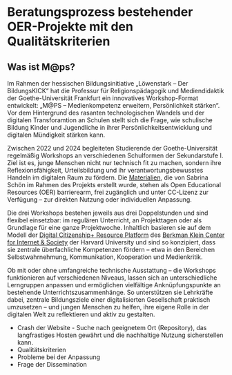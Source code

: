 # Beratungsprozess bestehender OER-Projekte mit den Qualitätskriterien

## Was ist M@ps?

Im Rahmen der hessischen Bildungsinitiative „Löwenstark – Der BildungsKICK“ hat die Professur für Religionspädagogik und Mediendidaktik der Goethe-Universität Frankfurt ein innovatives Workshop-Format entwickelt: „M@PS – Medienkompetenz erweitern, Persönlichkeit stärken“. Vor dem Hintergrund des rasanten technologischen Wandels und der digitalen Transforamtion an Schulen stellt sich die Frage, wie  schulische Bildung Kinder und Jugendliche in ihrer Persönlichkeitsentwicklung und digitalen Mündigkeit stärken kann.

Zwischen 2022 und 2024 begleiteten Studierende der Goethe-Universität regelmäßig Workshops an verschiedenen Schulformen der Sekundarstufe I. Ziel ist es, junge Menschen nicht nur technisch fit zu machen, sondern ihre Reflexionsfähigkeit, Urteilsbildung und ihr verantwortungsbewusstes Handeln im digitalen Raum zu fördern. Die [Materialien](https://moodle-connect.s.studiumdigitale.uni-frankfurt.de/moodle/course/view.php?id=57), die von Sabrina Schön im Rahmen des Projekts erstellt wurde, stehen als Open Educational Resources (OER) barrierearm, frei zugänglich und unter CC-Lizenz zur Verfügung – zur direkten Nutzung oder individuellen Anpassung.

Die drei Workshops bestehen jeweils aus drei Doppelstunden und sind flexibel einsetzbar: im regulären Unterricht, an Projekttagen oder als Grundlage für eine ganze Projektwoche. Inhaltlich basieren sie auf dem Modell der [Digital Citizenship+ Resource Platform](https://dcrp.berkman.harvard.edu/) des [Berkman Klein Center for Internet & Society](https://cyber.harvard.edu/) der Harvard University und sind so konzipiert, dass sie zentrale überfachliche Kompetenzen fördern – etwa in den Bereichen Selbstwahrnehmung, Kommunikation, Kooperation und Medienkritik.

Ob mit oder ohne umfangreiche technische Ausstattung – die Workshops funktionieren auf verschiedenen Niveaus, lassen sich an unterschiedliche Lerngruppen anpassen und ermöglichen vielfältige Anknüpfungspunkte an bestehende Unterrichtszusammenhänge. So unterstützen sie Lehrkräfte dabei, zentrale Bildungsziele einer digitalisierten Gesellschaft praktisch umzusetzen – und jungen Menschen zu helfen, ihre eigene Rolle in der digitalen Welt zu reflektieren und aktiv zu gestalten. 

- Crash der Website - Suche nach geeignetem Ort (Repository), das langfrastiges Hosten gewährt und die nachhaltige Nutzung sicherstellen kann. 
- Qualitätskriterien
- Probleme bei der Anpassung
- Frage der Dissemination
